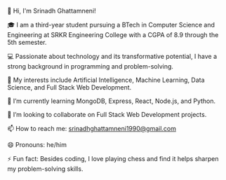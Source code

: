 👋 Hi, I'm Srinadh Ghattamneni!

🎓 I am a third-year student pursuing a BTech in Computer Science and Engineering at SRKR Engineering College with a CGPA of 8.9 through the 5th semester.

💻 Passionate about technology and its transformative potential, I have a strong background in programming and problem-solving.

🌟 My interests include Artificial Intelligence, Machine Learning, Data Science, and Full Stack Web Development.

🌱 I’m currently learning MongoDB, Express, React, Node.js, and Python.

💞️ I’m looking to collaborate on Full Stack Web Development projects.

📫 How to reach me: srinadhghattamneni1990@gmail.com

😄 Pronouns: he/him

⚡ Fun fact: Besides coding, I love playing chess and find it helps sharpen my problem-solving skills.
<!---
srinadh-ghattamneni/srinadh-ghattamneni is a ✨ special ✨ repository because its `README.md` (this file) appears on your GitHub profile.
You can click the Preview link to take a look at your changes.
--->
